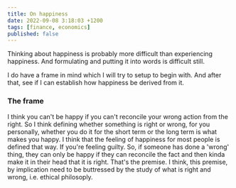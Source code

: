```yaml
---
title: On happiness
date: 2022-09-08 3:18:03 +1200
tags: [finance, economics]
published: false
---
```


Thinking about happiness is probably more difficult than experiencing happiness. 
And formulating and putting it into words is difficult still.

I do have a frame in mind which I will try to setup to begin with. 
And after that, see if I can establish how happiness be derived from it. 

### The frame

I think you can't be happy if you can't reconcile your wrong action from the right. So I think defining whether something is right or wrong, for you personally, whether you do it for the short term or the long term is what makes you happy. I think that the feeling of happiness for most people is defined that way. If you're feeling guilty. So, if someone has done a 'wrong' thing, they can only be happy if they can reconcile the fact and then kinda make it in their head that it is right. That's the premise. I think, this premise, by implication need to be buttressed by the study of what is right and wrong, i.e. ethical philosoply.  

